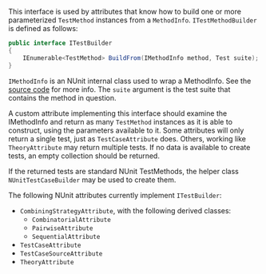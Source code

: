 This interface is used by attributes that know how to build one or more parameterized `TestMethod` instances from a `MethodInfo`. `ITestMethodBuilder` is defined as follows:

```csharp
public interface ITestBuilder
{
    IEnumerable<TestMethod> BuildFrom(IMethodInfo method, Test suite);
}
```

`IMethodInfo` is an NUnit internal class used to wrap a MethodInfo. See the [source code](https://github.com/nunit/nunit/blob/master/src/NUnitFramework/framework/Interfaces/IMethodInfo.cs) for more info. The `suite` argument is the test suite that contains the method in question.

A custom attribute implementing this interface should examine the IMethodInfo and return as many `TestMethod` instances as it is able to construct, using the parameters available to it. Some attributes will only return a single test, just as `TestCaseAttribute` does. Others, working like `TheoryAttribute` may return multiple tests. If no data is available to create tests, an empty collection should be returned. 

If the returned tests are standard NUnit TestMethods, the helper class `NUnitTestCaseBuilder` may be used to create them. 

The following NUnit attributes currently implement `ITestBuilder`:
* `CombiningStrategyAttribute`, with the following derived classes:
  * `CombinatorialAttribute`
  * `PairwiseAttribute`
  * `SequentialAttribute`
* `TestCaseAttribute`
* `TestCaseSourceAttribute`
* `TheoryAttribute`

